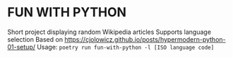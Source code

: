 # FUN WITH PYTHON
Short project displaying random Wikipedia articles
Supports language selection
Based on https://cjolowicz.github.io/posts/hypermodern-python-01-setup/
Usage: ```poetry run fun-with-python -l [ISO language code]```
